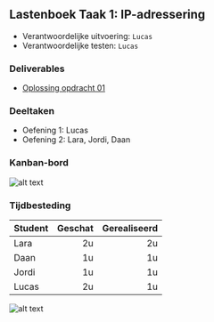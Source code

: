 ## Lastenboek Taak 1: IP-adressering 

* Verantwoordelijke uitvoering: `Lucas`
* Verantwoordelijke testen: `Lucas`

### Deliverables

* [Oplossing opdracht 01](https://github.com/HoGentTIN/ops-g-09/blob/master/deelopdracht01/Opdracht01.md)

### Deeltaken

* Oefening 1: Lucas
* Oefening 2: Lara, Jordi, Daan

### Kanban-bord

![alt text](https://github.com/HoGentTIN/ops-g-09/blob/master/weekrapport/img/Week01.PNG)

### Tijdbesteding

| Student  | Geschat | Gerealiseerd |
| :---     |    ---: |         ---: |
| Lara |    2u     |      2u        |
| Daan |    1u     |      1u        |
| Jordi |   1u      |      1u        |
| Lucas |     2u    |       1u       |

![alt text](https://github.com/HoGentTIN/ops-g-09/blob/master/weekrapport/img/ToggleOpdracht01.PNG)
